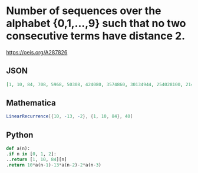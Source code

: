 # Number of sequences over the alphabet \{0,1,\.\.\.,9\} such that no two consecutive terms have distance 2\.
https://oeis.org/A287826
## JSON
```JSON
[1, 10, 84, 708, 5968, 50308, 424080, 3574860, 30134944, 254028100, 2141377008, 18051134892, 152165391616, 1282706408548, 10812811724688, 91148603152524, 768354066287200, 6476983198439812, 54598931916359472, 460251829451302764, 3879778213203474880]
```
## Mathematica
```Mathematica
LinearRecurrence[{10, -13, -2}, {1, 10, 84}, 40]
```
## Python
```Python
def a(n):
.if n in [0, 1, 2]:
..return [1, 10, 84][n]
.return 10*a(n-1)-13*a(n-2)-2*a(n-3)
```
